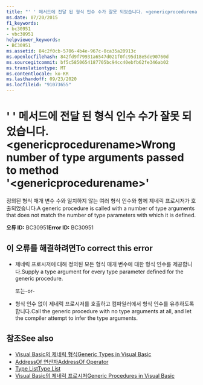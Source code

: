 ```yaml
---
title: "' ' 메서드에 전달 된 형식 인수 수가 잘못 되었습니다. <genericprocedurename>"
ms.date: 07/20/2015
f1_keywords:
- bc30951
- vbc30951
helpviewer_keywords:
- BC30951
ms.assetid: 84c2f0cb-5706-4b4e-967c-0ca35a20913c
ms.openlocfilehash: 842fd9f79931a6547d021f0fc95d18e5de90760d
ms.sourcegitcommit: bf5c5850654187705bc94cc40ebfb62fe346ab02
ms.translationtype: MT
ms.contentlocale: ko-KR
ms.lasthandoff: 09/23/2020
ms.locfileid: "91073655"
---
```

# <a name="wrong-number-of-type-arguments-passed-to-method-genericprocedurename"></a><span data-ttu-id="06648-102">' ' 메서드에 전달 된 형식 인수 수가 잘못 되었습니다. \<genericprocedurename></span><span class="sxs-lookup"><span data-stu-id="06648-102">Wrong number of type arguments passed to method '\<genericprocedurename>'</span></span>

<span data-ttu-id="06648-103">정의된 형식 매개 변수 수와 일치하지 않는 여러 형식 인수와 함께 제네릭 프로시저가 호출되었습니다.</span><span class="sxs-lookup"><span data-stu-id="06648-103">A generic procedure is called with a number of type arguments that does not match the number of type parameters with which it is defined.</span></span>  
  
 <span data-ttu-id="06648-104">**오류 ID:** BC30951</span><span class="sxs-lookup"><span data-stu-id="06648-104">**Error ID:** BC30951</span></span>  
  
## <a name="to-correct-this-error"></a><span data-ttu-id="06648-105">이 오류를 해결하려면</span><span class="sxs-lookup"><span data-stu-id="06648-105">To correct this error</span></span>  
  
- <span data-ttu-id="06648-106">제네릭 프로시저에 대해 정의된 모든 형식 매개 변수에 대한 형식 인수를 제공합니다.</span><span class="sxs-lookup"><span data-stu-id="06648-106">Supply a type argument for every type parameter defined for the generic procedure.</span></span>  
  
     <span data-ttu-id="06648-107">또는</span><span class="sxs-lookup"><span data-stu-id="06648-107">-or-</span></span>  
  
- <span data-ttu-id="06648-108">형식 인수 없이 제네릭 프로시저를 호출하고 컴파일러에서 형식 인수를 유추하도록 합니다.</span><span class="sxs-lookup"><span data-stu-id="06648-108">Call the generic procedure with no type arguments at all, and let the compiler attempt to infer the type arguments.</span></span>  
  
## <a name="see-also"></a><span data-ttu-id="06648-109">참조</span><span class="sxs-lookup"><span data-stu-id="06648-109">See also</span></span>

- [<span data-ttu-id="06648-110">Visual Basic의 제네릭 형식</span><span class="sxs-lookup"><span data-stu-id="06648-110">Generic Types in Visual Basic</span></span>](../programming-guide/language-features/data-types/generic-types.md)
- [<span data-ttu-id="06648-111">AddressOf 연산자</span><span class="sxs-lookup"><span data-stu-id="06648-111">AddressOf Operator</span></span>](../language-reference/operators/addressof-operator.md)
- [<span data-ttu-id="06648-112">Type List</span><span class="sxs-lookup"><span data-stu-id="06648-112">Type List</span></span>](../language-reference/statements/type-list.md)
- [<span data-ttu-id="06648-113">Visual Basic의 제네릭 프로시저</span><span class="sxs-lookup"><span data-stu-id="06648-113">Generic Procedures in Visual Basic</span></span>](../programming-guide/language-features/data-types/generic-procedures.md)

